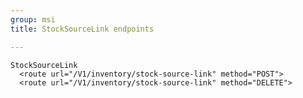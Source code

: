 ```yaml
---
group: msi
title: StockSourceLink endpoints

---
```


    StockSourceLink
      <route url="/V1/inventory/stock-source-link" method="POST">
      <route url="/V1/inventory/stock-source-link" method="DELETE">
